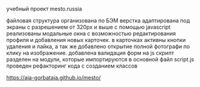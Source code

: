 учебный проект mesto.russia

файловая структура организована по БЭМ
верстка адаптирована под экраны с разрешением от 320рх и выше
с помощью javascript реализованы модальные окна с возможностью редактирования профиля и добавления новых карточек. в карточках активны кнопки удаления и лайка, а так же добавлено открытие полной фотографи по клику на изображение. добавлена валидация форм на js
скрипт разделен на модули, которые импортируются в основной файл script.js
проведен рефакторинг кода с созданием классов

https://aja-gorbataja.github.io/mesto/
